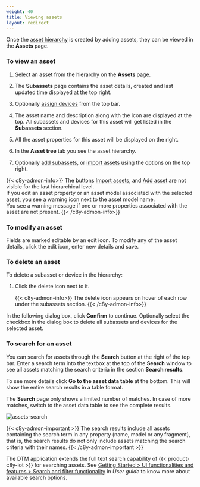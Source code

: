```yaml
---
weight: 40
title: Viewing assets
layout: redirect
---
```


Once the [asset hierarchy](/dtm/asset-hierarchy/#asset-hierarchy) is created by adding assets, they can be viewed in the **Assets** page.

<a name=""></a>
### To view an asset

1. Select an asset from the hierarchy on the **Assets** page.

2. The **Subassets** page contains the asset details, created and last updated time displayed at the top right.

3. Optionally [assign devices](/dtm/asset-hierarchy/#assign-devices-to-asset) from the top bar.

4. The asset name and description along with the icon are displayed at the top.
All subassets and devices for this asset will get listed in the **Subassets** section.

5. All the asset properties for this asset will be displayed on the right.

6. In the **Asset tree** tab you see the asset hierarchy.

7. Optionally [add subassets](/dtm/asset-hierarchy/#add-child-assets), or [import assets](/dtm/asset-hierarchy/#creating-assets-bulk-import) using the options on the top right.

{{< c8y-admon-info>}}
The buttons [Import assets](/dtm/asset-hierarchy/#creating-assets-bulk-import), and [Add asset](/dtm/asset-hierarchy/#add-child-assets) are not visible for the last hierarchical level.<br>
If you edit an asset property or an asset model associated with the selected asset, you see a warning icon next to the asset model name.<br>
You see a warning message if one or more properties associated with the asset are not present.
{{< /c8y-admon-info>}}


<a name=""></a>
### To modify an asset

Fields are marked editable by an edit icon.
To modify any of the asset details, click the edit icon, enter new details and save.


<a name=""></a>
### To delete an asset

To delete a subasset or device in the hierarchy:

1. Click the delete icon next to it.

    {{< c8y-admon-info>}}
The delete icon appears on hover of each row under the subassets section.
    {{< /c8y-admon-info>}}

In the following dialog box, click **Confirm** to continue.
Optionally select the checkbox in the dialog box to delete all subassets and devices for the selected asset.

### To search for an asset

You can search for assets through the **Search** button at the right of the top bar.
Enter a search term into the textbox at the top of the **Search** window to see all assets matching the search criteria in the section **Search results**.

To see more details click **Go to the asset data table** at the bottom. This will show the entire search results in a table format.

The **Search** page only shows a limited number of matches. In case of more matches, switch to the asset data table to see the complete results.

![assets-search](/images/dtm/assets/dtm-assets-search-assets.png)

{{< c8y-admon-important >}}
The search results include all assets containing the search term in any property (name, model or any fragment), that is, the search results do not only include assets matching the search criteria with their names.
{{< /c8y-admon-important >}}

The DTM application extends the full text search capability of {{< product-c8y-iot >}} for searching assets. See [Getting Started > UI functionalities and features > Search and filter functionality](/users-guide/getting-started/#searching) in *User guide* to know more about available search options.